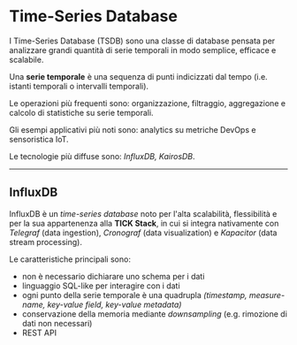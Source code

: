 # Time-Series Database
I Time-Series Database (TSDB) sono una classe di database pensata per analizzare grandi quantità di serie temporali in modo semplice, efficace e scalabile.

Una **serie temporale** è una sequenza di punti indicizzati dal tempo (i.e. istanti temporali o intervalli temporali).

Le operazioni più frequenti sono: organizzazione, filtraggio, aggregazione e calcolo di statistiche su serie temporali.

Gli esempi applicativi più noti sono: analytics su metriche DevOps e sensoristica IoT.

Le tecnologie più diffuse sono: *InfluxDB, KairosDB*.

---

## InfluxDB
InfluxDB è un *time-series database* noto per l'alta scalabilità, flessibilità e per la sua appartenenza alla **TICK Stack**, in cui si integra nativamente con *Telegraf* (data ingestion), *Cronograf* (data visualization) e *Kapacitor* (data stream processing).

Le caratteristiche principali sono:

* non è necessario dichiarare uno schema per i dati
* linguaggio SQL-like per interagire con i dati
* ogni punto della serie temporale è una quadrupla *(timestamp, measure-name, key-value field, key-value metadata)*
* conservazione della memoria mediante *downsampling* (e.g. rimozione di dati non necessari)
* REST API
